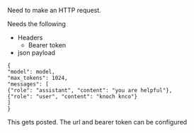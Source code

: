 
Need to make an HTTP request.

Needs the following
- Headers
    - Bearer token
- json payload

```
{
"model": model,
"max_tokens": 1024,
"messages": [
{"role": "assistant", "content": "you are helpful"},
{"role": "user", "content": "knoch knco"}
]
}
```

This gets posted. The url and bearer token can be configured
